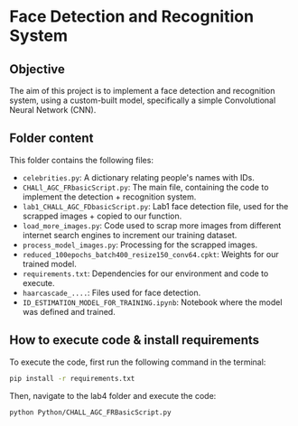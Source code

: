 # Face Detection and Recognition System

## Objective
The aim of this project is to implement a face detection and recognition system, using a custom-built model, specifically a simple Convolutional Neural Network (CNN).

## Folder content
This folder contains the following files:

- `celebrities.py`: A dictionary relating people's names with IDs.
- `CHALl_AGC_FRbasicScript.py`: The main file, containing the code to implement the detection + recognition system.
- `lab1_CHALL_AGC_FDbasicScript.py`: Lab1 face detection file, used for the scrapped images + copied to our function.
- `load_more_images.py`: Code used to scrap more images from different internet search engines to increment our training dataset.
- `process_model_images.py`: Processing for the scrapped images.
- `reduced_100epochs_batch400_resize150_conv64.cpkt`: Weights for our trained model.
- `requirements.txt`: Dependencies for our environment and code to execute.
- `haarcascade_....`: Files used for face detection.
- `ID_ESTIMATION_MODEL_FOR_TRAINING.ipynb`: Notebook where the model was defined and trained.

## How to execute code & install requirements
To execute the code, first run the following command in the terminal:

```bash
pip install -r requirements.txt
```
Then, navigate to the lab4 folder and execute the code:

```bash
python Python/CHALL_AGC_FRBasicScript.py
```
